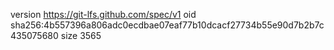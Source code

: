version https://git-lfs.github.com/spec/v1
oid sha256:4b557396a806adc0ecdbae07eaf77b10dcacf27734b55e90d7b2b7c435075680
size 3565
